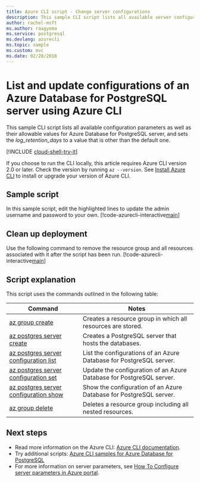 ```yaml
---
title: Azure CLI script - Change server configurations
description: This sample CLI script lists all available server configuration options and updates the value of one of the options.
author: rachel-msft
ms.author: raagyema
ms.service: postgresql
ms.devlang: azurecli
ms.topic: sample
ms.custom: mvc
ms.date: 02/28/2018
---
```


# List and update configurations of an Azure Database for PostgreSQL server using Azure CLI
This sample CLI script lists all available configuration parameters as well as their allowable values for Azure Database for PostgreSQL server, and sets the *log_retention_days* to a value that is other than the default one.

[!INCLUDE [cloud-shell-try-it](../../../includes/cloud-shell-try-it.md)]

If you choose to run the CLI locally, this article requires Azure CLI version 2.0 or later. Check the version by running `az --version`. See [Install Azure CLI]( /cli/azure/install-azure-cli) to install or upgrade your version of Azure CLI. 

## Sample script
In this sample script, edit the highlighted lines to update the admin username and password to your own.
[!code-azurecli-interactive[main](../../../cli_scripts/postgresql/change-server-configurations/change-server-configurations.sh?highlight=15-16 "List and update configurations of Azure Database for PostgreSQL.")]

## Clean up deployment
Use the following command to remove the resource group and all resources associated with it after the script has been run. 
[!code-azurecli-interactive[main](../../../cli_scripts/postgresql/change-server-configurations/delete-postgresql.sh  "Delete the resource group.")]

## Script explanation
This script uses the commands outlined in the following table:

| **Command** | **Notes** |
|---|---|
| [az group create](/cli/azure/group#az_group_create) | Creates a resource group in which all resources are stored. |
| [az postgres server create](/cli/azure/postgres/server#az_postgres_server_create) | Creates a PostgreSQL server that hosts the databases. |
| [az postgres server configuration list](/cli/azure/postgres/server/configuration#az_postgres_server_configuration_list) | List the configurations of an Azure Database for PostgreSQL server. |
| [az postgres server configuration set](/cli/azure/postgres/server/configuration#az_postgres_server_configuration_set) | Update the configuration of an Azure Database for PostgreSQL server. |
| [az postgres server configuration show](/cli/azure/postgres/server/configuration#az_postgres_server_configuration_show) | Show the configuration of an Azure Database for PostgreSQL server. |
| [az group delete](/cli/azure/group#az_group_delete) | Deletes a resource group including all nested resources. |

## Next steps
- Read more information on the Azure CLI: [Azure CLI documentation](/cli/azure).
- Try additional scripts: [Azure CLI samples for Azure Database for PostgreSQL](../sample-scripts-azure-cli.md)
- For more information on server parameters, see [How To Configure server parameters in Azure portal](../howto-configure-server-parameters-using-portal.md).
